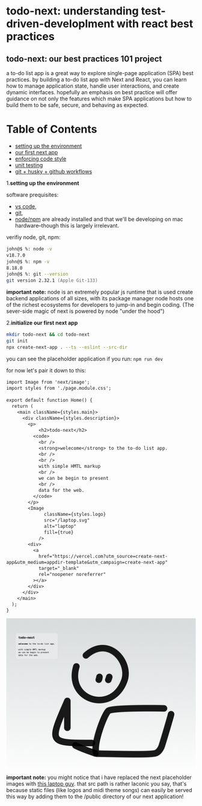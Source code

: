 # todo-next: understanding test-driven-developlment with react best practices

## todo-next: our best practices 101 project

a to-do list app is a great way to explore single-page application (SPA) best practices. by building a to-do list app with Next and React, you can learn how to manage application state, handle user interactions, and create dynamic interfaces. hopefully an emphasis on best practice will offer guidance on not only the features which make SPA applications but how to build them to be safe, secure, and behaving as expected.

# Table of Contents

- [setting up the environment](#environment)
- [our first next app](#our-first-next-app)
- [enforcing code style](#section-3)
- [unit testing](#section-4)
- [git + husky + github workflows](#section-5)


1.**setting up the environment**
<a name="environment"></a>

  software prequisites:
   - [vs code](<[vs](https://code.visualstudio.com)>), 
   - [git](https://git-scm.com), 
   - [node/npm](https://docs.npmjs.com/downloading-and-installing-node-js-and-npm) are already installed and that we'll be developing on mac hardware–though this is largely irrelevant.

verifiy node, git, npm:

```zsh
john@$ %: node -v
v18.7.0
john@$ %: npm -v
8.18.0
john@$ %: git --version
git version 2.32.1 (Apple Git-133)
```

**important note:** node is an extremely popular js runtime that is used create backend applications of all sizes, with its package manager node hosts one of the richest ecosystems for developers to jump-in and begin coding. (The sever-side magic of next is powered by node "under the hood") 

2.**initialize our first next app**

```zsh
mkdir todo-next && cd todo-next
git init
npx create-next-app . --ts --eslint --src-dir
```

you can see the placeholder application if you run: `npm run dev`



for now let's pair it down to this:

```tsx
import Image from 'next/image';
import styles from './page.module.css';

export default function Home() {
  return (
    <main className={styles.main}>
      <div className={styles.description}>
        <p>
            <h2>todo-next</h2>
          <code>
            <br />
            <strong>welecome</strong> to the to-do list app.
            <br />
            <br />
            with simple HMTL markup
            <br />
            we can be begin to present
            <br />
            data for the web.
          </code>
        </p>
        <Image
              className={styles.logo}
              src="/laptop.svg"
              alt="laptop"
              fill={true}
            />
        <div>
          <a
            href="https://vercel.com?utm_source=create-next-app&utm_medium=appdir-template&utm_campaign=create-next-app"
            target="_blank"
            rel="noopener noreferrer"
          ></a>
        </div>
      </div>
    </main>
  );
}
```


![app_v1](./app_v1.png)

**important note:** you might notice that i have replaced the next placeholder images with [this laptop guy](https://github.com/john-gangi-dialexa/todo-next/blob/master/public/laptop.svg). that src path is rather laconic you say, that's because static files (like logos and midi theme songs) can easily be served this way by adding them to the /public directory of our next application!
